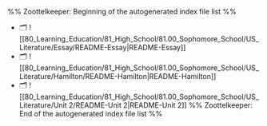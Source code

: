 %% Zoottelkeeper: Beginning of the autogenerated index file list  %%
- 🗂️ ![[80_Learning_Education/81_High_School/81.00_Sophomore_School/US_Literature/Essay/README-Essay|README-Essay]]
- 🗂️ ![[80_Learning_Education/81_High_School/81.00_Sophomore_School/US_Literature/Hamilton/README-Hamilton|README-Hamilton]]
- 🗂️ ![[80_Learning_Education/81_High_School/81.00_Sophomore_School/US_Literature/Unit 2/README-Unit 2|README-Unit 2]]
%% Zoottelkeeper: End of the autogenerated index file list  %%
